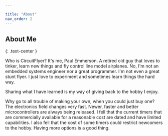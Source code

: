 ```yaml
---

title: "About"
nav_order: 2
---
```


## About Me
{: .text-center }

Who is CircuitFlyer?  It's me, Paul Emmerson.  A retired old guy that loves to tinker, learn new things and fly control line model airplanes.  No, I'm not an embedded systems engineer nor a great programmer.  I'm not even a great stunt flyer.  I just love to experiment and sometimes learn things the hard way.<br>

Sharing what I have learned is my way of giving back to the hobby I enjoy.

Why go to all trouble of making your own, when you could just buy one?  The electronics field changes very fast.  Newer, faster and better microcontrollers are always being released.  I fell that the current timers that are commercially available for a reasonable cost are dated and have limited capabilities.  I also fell that the cost of some timers could restrict newcomers to the hobby.  Having more options is a good thing.
